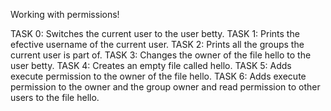 Working with permissions!

TASK 0: Switches the current user to the user betty.
TASK 1: Prints the efective username of the current user.
TASK 2:	Prints all the groups the current user is part of.
TASK 3: Changes the owner of the file hello to the user betty.
TASK 4: Creates an empty file called hello.
TASK 5: Adds execute permission to the owner of the file hello.
TASK 6: Adds execute permission to the owner and the group owner and read permission to other users to the file hello.

